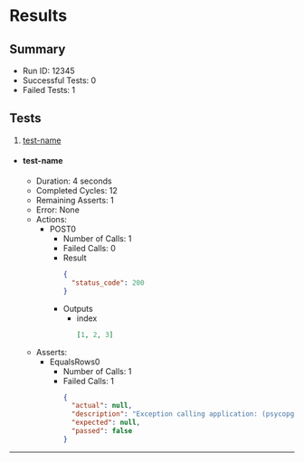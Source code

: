 # Results

## Summary

* Run ID: 12345
* Successful Tests: 0
* Failed Tests: 1

## Tests
1. [test-name](#test-name)
* #### test-name
    - Duration: 4 seconds
    - Completed Cycles: 12
    - Remaining Asserts: 1
    - Error: None
    - Actions:
        * POST0
            - Number of Calls: 1
            - Failed Calls: 0
            - Result
                ```json
                {
                  "status_code": 200
                }
                ```
            - Outputs
                * index
                    ```json
                    [1, 2, 3]
                    ```
    - Asserts:
        * EqualsRows0
            - Number of Calls: 1
            - Failed Calls: 1
                ```json
                {
                  "actual": null,
                  "description": "Exception calling application: (psycopg2.errors.UndefinedTable) relation \"my_members\" does not exist\nLINE 1: select count(*) as cnt from my_members where name=\u0027jeff2\u0027\n                                    ^\n\n[SQL: select count(*) as cnt from my_members where name=\u0027jeff2\u0027]\n(Background on this error at: http://sqlalche.me/e/f405)",
                  "expected": null,
                  "passed": false
                }
                ```
---
